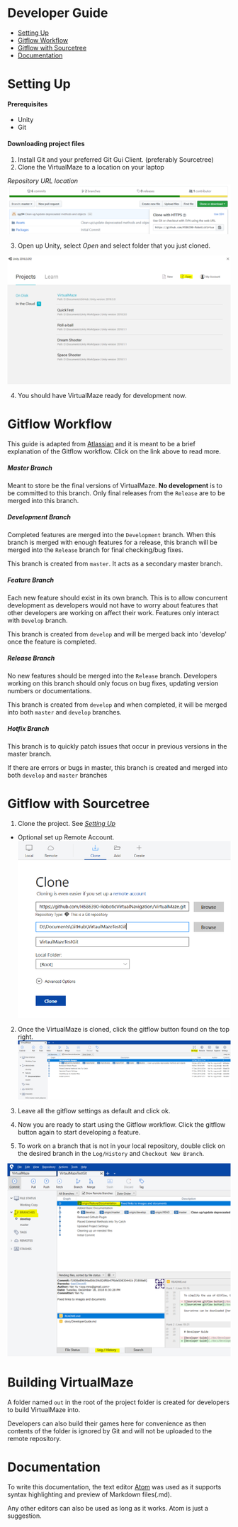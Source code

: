# Developer Guide
* [Setting Up](#setting-up)
* [Gitflow Workflow](#gitflow-workflow)
* [Gitflow with Sourcetree](#gitflow-with-sourcetree)
* [Documentation](#Documentation)

# Setting Up
#### Prerequisites
* Unity
* Git

#### Downloading project files
1. Install Git and your preferred Git Gui Client. (preferably Sourcetree)
2. Clone the VirtualMaze to a location on your laptop

 *Repository URL location*
 ![web url location](/docs/images/web-url-location.PNG)

3. Open up Unity, select *Open* and select folder that you just cloned.

![unity-open](/docs/images/unity-open.PNG)

4. You should have VirtualMaze ready for development now.

# Gitflow Workflow
This guide is adapted from [Atlassian](https://www.atlassian.com/git/tutorials/comparing-workflows/gitflow-workflow) and it is meant to be a brief explanation of the Gitflow workflow. Click on the link above to read more.

##### Master Branch
Meant to store be the final versions of VirtualMaze. **No development** is to be committed to this branch. Only final releases from the `Release` are to be merged into this branch.

##### Development Branch
Completed features are merged into the `Development` branch. When this branch is merged with enough features for a release, this branch will be merged into the `Release` branch for final checking/bug fixes.

This branch is created from `master`. It acts as a secondary master branch.

##### Feature Branch
Each new feature should exist in its own branch. This is to allow concurrent development as developers would not have to worry about features that other developers are working on affect their work. Features only interact with `Develop` branch.

This branch is created from `develop` and will be merged back into 'develop' once the feature is completed.

##### Release Branch
No new features should be merged into the `Release` branch. Developers working on this branch should only focus on bug fixes, updating version numbers or documentations.

This branch is created from `develop` and when completed, it will be merged into both `master` and `develop` branches.

##### Hotfix Branch
This branch is to quickly patch issues that occur in previous versions in the master branch.

If there are errors or bugs in master, this branch is created and merged into both `develop` and `master` branches

# Gitflow with Sourcetree
1. Clone the project. See [*Setting Up*](#setting-up)
  - Optional set up Remote Account.
![Sourcetree cloning](/docs/images/clone-project.PNG)

2. Once the VirtualMaze is cloned, click the gitflow button found on the top right.
![gitflow button](/docs/images/gitflow-button.PNG)

3. Leave all the gitflow settings as default and click ok.

4. Now you are ready to start using the Gitflow workflow. Click the gitflow button again to start developing a feature.

5. To work on a branch that is not in your local repository, double click on the desired branch in the `Log/History` and `Checkout New Branch`.

![checkout existing branches](/docs/images/check-out-existing-branches.PNG)

# Building VirtualMaze

A folder named `out` in the root of the project folder is created for developers to build VirtualMaze into.

Developers can also build their games here for convenience as then contents of the folder is ignored by Git and will not be uploaded to the remote repository.

# Documentation
To write this documentation, the text editor [Atom](https://atom.io/) was used as it supports syntax highlighting and preview of Markdown files(.md).

Any other editors can also be used as long as it works. Atom is just a suggestion.
